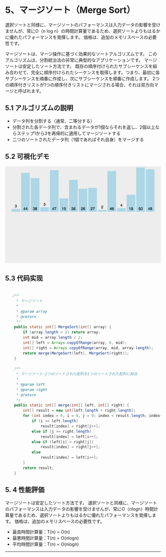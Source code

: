 # 5、マージソート（Merge Sort）

選択ソートと同様に、マージソートのパフォーマンスは入力データの影響を受けませんが、常にO（n log n）の時間計算量であるため、選択ソートよりもはるかに優れたパフォーマンスを発揮します。 価格は、追加のメモリスペースの必要性です。

マージソートは、マージ操作に基づく効果的なソートアルゴリズムです。 このアルゴリズムは、分割統治法の非常に典型的なアプリケーションです。 マージソートは安定したソート方法です。 既存の順序付けられたサブシーケンスを組み合わせて、完全に順序付けられたシーケンスを取得します。つまり、最初に各サブシーケンスを順番に作成し、次にサブシーケンスを順番に作成します。 2つの順序付きリストが1つの順序付きリストにマージされる場合、それは双方向マージと呼ばれます。

## 5.1 アルゴリズムの説明

* データ列を分割する（通常、二等分する）
* 分割された各データ列で、含まれるデータが1個ならそれを返し、2個以上ならステップ1から3を再帰的に適用してマージソートする
* 二つのソートされたデータ列（1個であればそれ自身）をマージする

## 5.2 可視化デモ

![](../../../resources/sort/MergeSort.gif)

## 5.3 代码实现

```java

　　/**
     * マージソート
     *
     * @param array
     * @return
     */
    public static int[] MergeSort(int[] array) {
        if (array.length < 2) return array;
        int mid = array.length / 2;
        int[] left = Arrays.copyOfRange(array, 0, mid);
        int[] right = Arrays.copyOfRange(array, mid, array.length);
        return merge(MergeSort(left), MergeSort(right));
    }

    /**
     * マージソート-2つのソートされた配列を1つのソートされた配列に結合
     *
     * @param left
     * @param right
     * @return
     */
    public static int[] merge(int[] left, int[] right) {
        int[] result = new int[left.length + right.length];
        for (int index = 0, i = 0, j = 0; index < result.length; index++) {
            if (i >= left.length)
                result[index] = right[j++];
            else if (j >= right.length)
                result[index] = left[i++];
            else if (left[i] > right[j])
                result[index] = right[j++];
            else
                result[index] = left[i++];
        }
        return result;
    }
```

## 5. 4 性能評価

マージソートは安定したソート方法です。 選択ソートと同様に、マージソートのパフォーマンスは入力データの影響を受けませんが、常にO（nlogn）時間計算量であるため、選択ソートよりもはるかに優れたパフォーマンスを発揮します。 価格は、追加のメモリスペースの必要性です。

* 最良時間計算量：T(n) = O(n)  
* 最悪時間計算量：T(n) = O(nlogn)  
* 平均時間計算量：T(n) = O(nlogn)

***